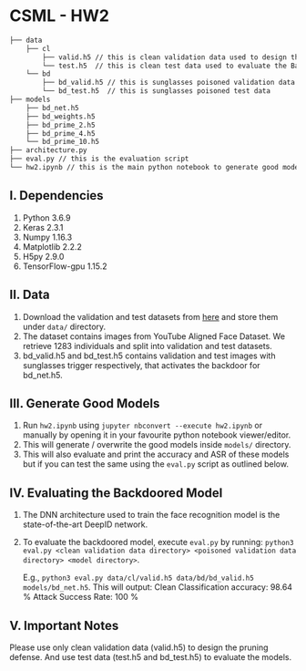 # CSML - HW2

```bash
├── data
    ├── cl
        ├── valid.h5 // this is clean validation data used to design the defense
        └── test.h5  // this is clean test data used to evaluate the BadNet
    └── bd
        ├── bd_valid.h5 // this is sunglasses poisoned validation data
        └── bd_test.h5  // this is sunglasses poisoned test data
├── models
    ├── bd_net.h5
    ├── bd_weights.h5
    ├── bd_prime_2.h5
    ├── bd_prime_4.h5
    └── bd_prime_10.h5
├── architecture.py
├── eval.py // this is the evaluation script
└── hw2.ipynb // this is the main python notebook to generate good models
```

## I. Dependencies

   1. Python 3.6.9
   2. Keras 2.3.1
   3. Numpy 1.16.3
   4. Matplotlib 2.2.2
   5. H5py 2.9.0
   6. TensorFlow-gpu 1.15.2

## II. Data

   1. Download the validation and test datasets from [here](https://drive.google.com/drive/folders/1Rs68uH8Xqa4j6UxG53wzD0uyI8347dSq?usp=sharing) and store them under `data/` directory.
   2. The dataset contains images from YouTube Aligned Face Dataset. We retrieve 1283 individuals and split into validation and test datasets.
   3. bd_valid.h5 and bd_test.h5 contains validation and test images with sunglasses trigger respectively, that activates the backdoor for bd_net.h5.

## III. Generate Good Models

   1. Run `hw2.ipynb` using `jupyter nbconvert --execute hw2.ipynb` or manually by opening it in your favourite python notebook viewer/editor.
   2. This will generate / overwrite the good models inside `models/` directory.
   3. This will also evaluate and print the accuracy and ASR of these models but if you can test the same using the `eval.py` script as outlined below.

## IV. Evaluating the Backdoored Model

   1. The DNN architecture used to train the face recognition model is the state-of-the-art DeepID network.
   2. To evaluate the backdoored model, execute `eval.py` by running:
      `python3 eval.py <clean validation data directory> <poisoned validation data directory> <model directory>`.

      E.g., `python3 eval.py data/cl/valid.h5 data/bd/bd_valid.h5 models/bd_net.h5`. This will output:
      Clean Classification accuracy: 98.64 %
      Attack Success Rate: 100 %

## V. Important Notes

Please use only clean validation data (valid.h5) to design the pruning defense. And use test data (test.h5 and bd_test.h5) to evaluate the models.
